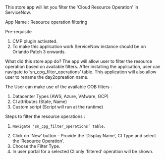 This store app will let you filter the 'Cloud Resource Operation' in ServiceNow.

App Name : Resource operation filtering

Pre-requisite
  1)	CMP plugin activated.
  2)	To make this application work ServiceNow instance should be on Orlando Patch 3 onwards.

What did this store app do?
The app will allow user to filter the resource operation based on available filters. After installing the application, user can navigate to ‘sn_cpg_filter_operations’ table. This application will also allow user to rename the day2opreation name.

The User can make use of the available OOB filters - 
  1.	Datacenter Types (AWS, Azure, VMware, GCP)
  2.	CI attributes (State, Name)
  3.	Custom script (Script will run at the runtime)

Steps to filter the resource operations :
  1.	 Navigate ‘sn_cpg_filter_operations’ table. 
  2.	Click on ‘New’ button – Provide the ‘Display Name’, CI Type and select the ‘Resource Operation’.
  3.	Choose the Filter Type.
  4.	In user portal for a selected CI only ‘filtered’ operation will be shown.

